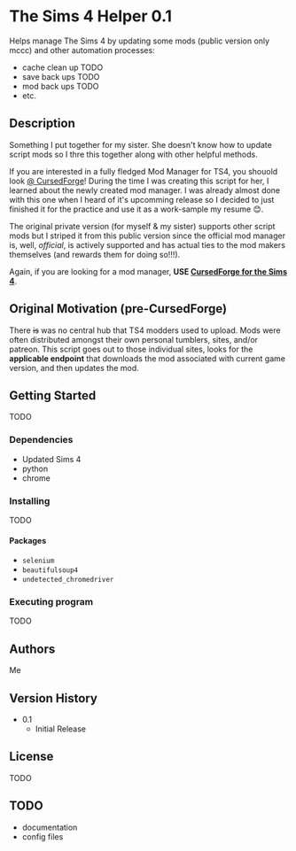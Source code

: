 # The Sims 4 Helper 0.1

Helps manage The Sims 4 by updating some mods (public version only mccc) and other automation processes:
- cache clean up TODO
- save back ups TODO
- mod back ups TODO
- etc.

## Description

Something I put together for my sister. She doesn't know how to update script mods so I thre this together along with other helpful methods.

If you are interested in a fully fledged Mod Manager for TS4, 
you shouold look [@ CursedForge](https://thesims4.curseforge.com)! 
During the time I was creating this script for her, I learned about the newly created mod manager. I was already almost done with this one when I heard of it's upcomming release so I decided to just finished it for the practice and use it as a work-sample my resume 😊.

The original private version (for myself & my sister) supports other script mods but I striped it from this public version since the official mod manager is, well, *official*, is actively supported and has actual ties to the mod makers themselves (and rewards them for doing so!!!). 

Again, if you are looking for a mod manager, **USE [CursedForge for the Sims 4](https://thesims4.curseforge.com)**.

## Original Motivation (pre-CursedForge)

There ~~is~~ was no central hub that TS4 modders used to upload. Mods were often distributed amongst their own personal tumblers, sites, and/or patreon. This script goes out to those individual sites, looks for the **applicable endpoint** that downloads the mod associated with current game version, and then updates the mod.

## Getting Started

TODO

### Dependencies

- Updated Sims 4
- python
- chrome

### Installing

TODO

#### Packages

- `selenium`
- `beautifulsoup4`
- `undetected_chromedriver`

### Executing program

TODO

## Authors

Me

## Version History

* 0.1
    * Initial Release

## License

TODO

## TODO

- documentation
- config files
